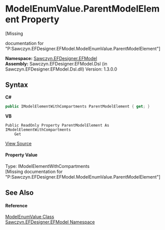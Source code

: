 # ModelEnumValue.ParentModelElement Property 
 

\[Missing <summary> documentation for "P:Sawczyn.EFDesigner.EFModel.ModelEnumValue.ParentModelElement"\]

**Namespace:**&nbsp;<a href="N_Sawczyn_EFDesigner_EFModel">Sawczyn.EFDesigner.EFModel</a><br />**Assembly:**&nbsp;Sawczyn.EFDesigner.EFModel.Dsl (in Sawczyn.EFDesigner.EFModel.Dsl.dll) Version: 1.3.0.0

## Syntax

**C#**<br />
``` C#
public IModelElementWithCompartments ParentModelElement { get; }
```

**VB**<br />
``` VB
Public ReadOnly Property ParentModelElement As IModelElementWithCompartments
	Get
```

<a href="https://github.com/msawczyn/EFDesigner/tree/master/src/Dsl/CustomCode/Partials/ModelEnumValue.cs#L15" title="View the source code">View Source</a><br />

#### Property Value
Type: IModelElementWithCompartments<br />\[Missing <value> documentation for "P:Sawczyn.EFDesigner.EFModel.ModelEnumValue.ParentModelElement"\]

## See Also


#### Reference
<a href="T_Sawczyn_EFDesigner_EFModel_ModelEnumValue">ModelEnumValue Class</a><br /><a href="N_Sawczyn_EFDesigner_EFModel">Sawczyn.EFDesigner.EFModel Namespace</a><br />